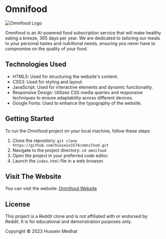 # Omnifood

![Omnifood Logo](https://github.com/hussein1574/Omnifood/assets/10996722/5f965dc2-2a41-439e-bda0-7e6fd8290cc9)

Omnifood is an AI-powered food subscription service that will make healthy eating a breeze, 365 days per year. We are dedicated to tailoring our meals to your personal tastes and nutritional needs, ensuring you never have to compromise on the quality of your food.

## Technologies Used

- HTML5: Used for structuring the website's content.
- CSS3: Used for styling and layout.
- JavaScript: Used for interactive elements and dynamic functionality.
- Responsive Design: Utilizes CSS media queries and responsive techniques to ensure adaptability across different devices.
- Google Fonts: Used to enhance the typography of the website.

## Getting Started

To run the Omnifood project on your local machine, follow these steps:

1. Clone the repository: `git clone https://github.com/hussein1574/omnifood.git`
2. Navigate to the project directory: `cd omnifood`
3. Open the project in your preferred code editor.
4. Launch the `index.html` file in a web browser.

## Visit The Website

You can visit the website: [Omnifood Website](https://omnifood-hussein.netlify.app/)

## License

This project is a Reddit clone and is not affiliated with or endorsed by Reddit. It is for educational and demonstration purposes only.

Copyright © 2023 Hussein Medhat


